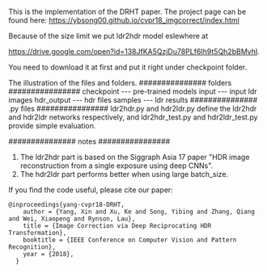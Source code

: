 This is the implementation of the DRHT paper. The project page can be found here:
https://ybsong00.github.io/cvpr18_imgcorrect/index.html

Because of the size limit we put ldr2hdr model eslewhere at 

https://drive.google.com/open?id=138JfKA5QzjDu78PLf6Ih9t5Qh2bBMvhI. 

You need to download it at first and put it right under checkpoint folder.

The illustration of the files and folders.
############### folders ################
checkpoint      ---         pre-trained models
input           ---         input ldr images
hdr_output      ---         hdr files
samples         ---         ldr results
############### .py files ################
ldr2hdr.py and hdr2ldr.py define the ldr2hdr and hdr2ldr networks respectively, and 
ldr2hdr_test.py and hdr2ldr_test.py provide simple evaluation.

############### notes ################
1. The ldr2hdr part is based on the Siggraph Asia 17 paper "HDR image reconstruction from a single exposure using deep CNNs".
2. The hdr2ldr part performs better when using large batch_size. 

<p>If you find the code useful, please cite our paper:</p>

<pre><code>@inproceedings{yang-cvpr18-DRHT,
    author = {Yang, Xin and Xu, Ke and Song, Yibing and Zhang, Qiang and Wei, Xiaopeng and Rynson, Lau},
    title = {Image Correction via Deep Reciprocating HDR Transformation},
    booktitle = {IEEE Conference on Computer Vision and Pattern Recognition},
    year = {2018},
  }
</code></pre>
